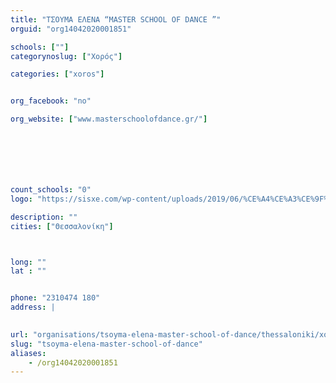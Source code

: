 ```yaml
---
title: "ΤΣΟΥΜΑ ΕΛΕΝΑ “MASTER SCHOOL OF DANCE ”"
orguid: "org14042020001851"

schools: [""]
categorynoslug: ["Χορός"]

categories: ["xoros"]


org_facebook: "no"

org_website: ["www.masterschoolofdance.gr/"]







count_schools: "0"
logo: "https://sisxe.com/wp-content/uploads/2019/06/%CE%A4%CE%A3%CE%9F%CE%A5%CE%9C%CE%91-%CE%95%CE%9B%CE%95%CE%9D%CE%91-logo_blank.png"

description: ""
cities: ["Θεσσαλονίκη"]



long: ""
lat : ""


phone: "2310474 180"
address: |
    

url: "organisations/tsoyma-elena-master-school-of-dance/thessaloniki/xoros"
slug: "tsoyma-elena-master-school-of-dance"
aliases:
    - /org14042020001851
---
```



